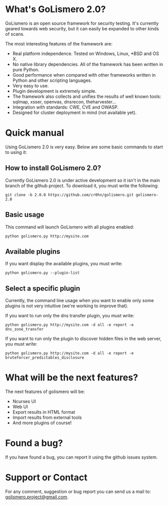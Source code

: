 What's GoLismero 2.0?
=====================

GoLismero is an open source framework for security testing. It's currently geared towards web security, but it can easily be expanded to other kinds of scans.

The most interesting features of the framework are:

- Real platform independence. Tested on Windows, Linux, *BSD and OS X.
- No native library dependencies. All of the framework has been written in pure Python.
- Good performance when compared with other frameworks written in Python and other scripting languages.
- Very easy to use.
- Plugin development is extremely simple.
- The framework also collects and unifies the results of well known tools: sqlmap, xsser, openvas, dnsrecon, theharvester...
- Integration with standards: CWE, CVE and OWASP.
- Designed for cluster deployment in mind (not available yet).

Quick manual
============

Using GoLismero 2.0 is very easy. Below are some basic commands to start to using it:

How to install GoLismero 2.0?
-----------------------------

Currently GoLismero 2.0 is under active development so it isn't in the main branch of the github project. To download it, you must write the following:

```git clone -b 2.0.0 https://github.com/cr0hn/golismero.git golismero-2.0```

Basic usage
-----------

This command will launch GoLismero with all plugins enabled:

```python golismero.py http://mysite.com```

Available plugins
-----------------

If you want display the available plugins, you must write:

```python golismero.py --plugin-list```

Select a specific plugin
------------------------

Currently, the command line usage when you want to enable only some plugins is not very intuitive (we're working to improve that).

If you want to run only the dns transfer plugin, you must write:

```python golismero.py http://mysite.com -d all -e report -e dns_zone_transfer```

If you want to run only the plugin to discover hidden files in the web server, you must write:

```python golismero.py http://mysite.com -d all -e report -e bruteforcer_predictables_disclosure```

What will be the next features?
===============================

The next features of golismero will be:

- Ncurses UI
- Web UI
- Export results in HTML format
- Import results from external tools
- And more plugins of course!

Found a bug?
============

If you have found a bug, you can report it using the github issues system.

Support or Contact
==================

For any comment, suggestion or bug report you can send us a mail to: golismero.project@gmail.com.

